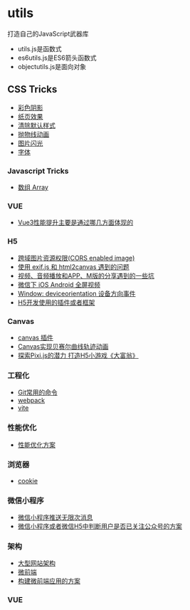 # utils
 打造自己的JavaScript武器库
- utils.js是函数式
- es6utils.js是ES6箭头函数式
- objectutils.js是面向对象


## CSS Tricks

- [彩色阴影](https://github.com/zhoubingyan1/utils/issues/28)
- [纸页效果](https://github.com/zhoubingyan1/utils/issues/27)
- [清除默认样式](https://github.com/zhoubingyan1/utils/issues/26)
- [抛物线动画](https://github.com/zhoubingyan1/utils/issues/25)
- [图片闪光](https://github.com/zhoubingyan1/utils/issues/24)
- [字体](https://github.com/zhoubingyan1/utils/issues/3)

### Javascript Tricks

- [数组 Array](https://github.com/zhoubingyan1/utils/issues/7)

### VUE

- [Vue3性能提升主要是通过哪几方面体现的](https://github.com/zhoubingyan1/utils/issues/13)

### H5

- [跨域图片资源权限(CORS enabled image)](https://github.com/zhoubingyan1/utils/issues/1)
- [使用 exif.js 和 html2canvas 遇到的问题](https://github.com/zhoubingyan1/utils/issues/2)
- [视频、音频播放和APP、M版的分享遇到的一些坑](https://github.com/zhoubingyan1/utils/issues/4)
- [微信下 iOS Android 全屏视频](https://github.com/zhoubingyan1/utils/issues/5)
- [Window: deviceorientation 设备方向事件](https://github.com/zhoubingyan1/utils/issues/8)
- [H5开发使用的插件或者框架](https://github.com/zhoubingyan1/utils/issues/17)

### Canvas

- [canvas 插件](https://github.com/zhoubingyan1/utils/issues/6)
- [Canvas实现贝赛尔曲线轨迹动画](https://github.com/zhoubingyan1/utils/issues/9)
- [探索Pixi.js的潜力 打造H5小游戏《大富翁》](https://github.com/zhoubingyan1/utils/issues/14)

### 工程化

- [Git常用的命令](https://github.com/zhoubingyan1/utils/issues/12)
- [webpack](https://github.com/zhoubingyan1/utils/issues/31)
- [vite](https://github.com/zhoubingyan1/utils/issues/32)

### 性能优化
- [性能优化方案](https://github.com/zhoubingyan1/utils/issues/15)

### 浏览器
- [cookie](https://github.com/zhoubingyan1/utils/issues/30)


### 微信小程序

- [微信小程序推送无限次消息](https://github.com/zhoubingyan1/utils/issues/21)
- [微信小程序或者微信H5中判断用户是否已关注公众号的方案](https://github.com/zhoubingyan1/utils/issues/20)


### 架构

- [大型网站架构](https://github.com/zhoubingyan1/utils/issues/10)
- [微前端](https://github.com/zhoubingyan1/utils/issues/11)
- [构建微前端应用的方案](https://github.com/zhoubingyan1/utils/issues/16)


### VUE





